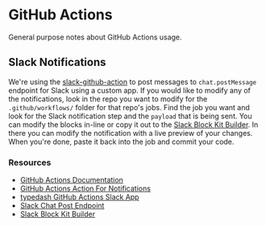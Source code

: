 # GitHub Actions

General purpose notes about GitHub Actions usage.

## Slack Notifications

We're using the [slack-github-action](https://github.com/slackapi/slack-github-action) to post messages to `chat.postMessage` endpoint for Slack using a custom app. If you would like to modify any of the notifications, look in the repo you want to modify for the `.github/workflows/` folder for that repo's jobs. Find the job you want and look for the Slack notification step and the `payload` that is being sent. You can modify the blocks in-line or copy it out to the [Slack Block Kit Builder](https://app.slack.com/block-kit-builder/). In there you can modify the notification with a live preview of your changes. When you're done, paste it back into the job and commit your code.

### Resources

- [GitHub Actions Documentation](https://docs.github.com/en/actions/learn-github-actions)
- [GitHub Actions Action For Notifications](https://github.com/slackapi/slack-github-action)
- [typedash GitHub Actions Slack App](https://api.slack.com/apps/A031ED13SHG)
- [Slack Chat Post Endpoint](https://api.slack.com/methods/chat.postMessage)
- [Slack Block Kit Builder](https://app.slack.com/block-kit-builder/)
